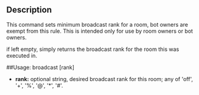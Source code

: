 ## Description
This command sets minimum broadcast rank for a room, bot owners are exempt from this rule.
This is intended only for use by room owners or bot owners.

if left empty, simply returns the broadcast rank for the room this was executed in.

##Usage: broadcast \[rank\] 
  - **rank:** optional string, desired broadcast rank for this room; any of 'off', '+', '%', '@', '*', '#'.
